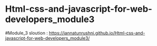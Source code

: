 # Html-css-and-javascript-for-web-developers_module3

#Module_3 sloution :  https://jannatunrushni.github.io/Html-css-and-javascript-for-web-developers_module3/
